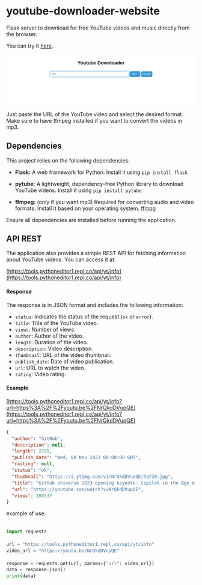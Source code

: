 # youtube-downloader-website

Flask server to download for free YouTube videos and music directly from the browser.

You can try it [here](https://tools.pythoneditor1.repl.co/youtube).



![screenshot](images/screenshot.png)

Just paste the URL of the YouTube video and select the desired format. Make sure to have ffmpeg installed if you want to convert the videos in mp3.

## Dependencies

This project relies on the following dependencies:

- **Flask:** A web framework for Python. Install it using ```pip install flask```
- **pytube:** A lightweight, dependency-free Python library to download YouTube videos. Install it using ```pip install pytube```
  
- **ffmpeg:** (only if you want mp3) Required for converting audio and video formats. Install it based on your operating system. [ffmpg](https://www.ffmpeg.org/download.html)

Ensure all dependencies are installed before running the application.


## API REST

The application also provides a simple REST API for fetching information about YouTube videos. You can access it at:

[https://tools.pythoneditor1.repl.co/api/yt/info](https://tools.pythoneditor1.repl.co/api/yt/info)



#### Response

The response is in JSON format and includes the following information:

- `status`: Indicates the status of the request (`ok` or `error`).
- `title`: Title of the YouTube video.
- `views`: Number of views.
- `author`: Author of the video.
- `length`: Duration of the video.
- `description`: Video description.
- `thumbnail`: URL of the video thumbnail.
- `publish_date`: Date of video publication.
- `url`: URL to watch the video.
- `rating`: Video rating.

#### Example

[https://tools.pythoneditor1.repl.co/api/yt/info?url=https%3A%2F%2Fyoutu.be%2FNrQkdDVupQE](https://tools.pythoneditor1.repl.co/api/yt/info?url=https%3A%2F%2Fyoutu.be%2FNrQkdDVupQE)

```json
{
  "author": "GitHub",
  "description": null,
  "length": 2785,
  "publish_date": "Wed, 08 Nov 2023 00:00:00 GMT",
  "raiting": null,
  "status": "ok",
  "thumbnail": "https://i.ytimg.com/vi/NrQkdDVupQE/hq720.jpg",
  "title": "GitHub Universe 2023 opening keynote- Copilot in the Age of AI",
  "url": "https://youtube.com/watch?v=NrQkdDVupQE",
  "views": 280537
}
```

example of use:

```python

import requests

url = "https://tools.pythoneditor1.repl.co/api/yt/info"
video_url = "https://youtu.be/NrQkdDVupQE"

response = requests.get(url, params={"url": video_url})
data = response.json()
print(data)

```

